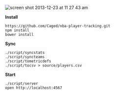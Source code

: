 ![screen shot 2013-12-23 at 11 27 43 am](https://f.cloud.github.com/assets/25/1802714/8c60c31e-6c08-11e3-9271-8e5d5876167e.png)

**Install**

```
https://github.com/Caged/nba-player-tracking.git
npm install
bower install
```

**Sync**

```
./script/syncstats
./script/syncteams
./script/tometricdefs
./script/tocsv > source/players.csv
```

**Start**

```
./script/server
open http://localhost:4567
```
